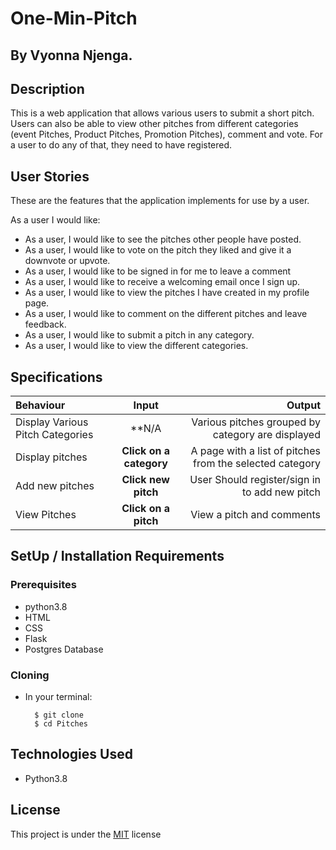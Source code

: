 # One-Min-Pitch

## By Vyonna Njenga.

## Description
This is a web application that allows various users to submit a short pitch. Users can also be able to view other pitches from different categories
(event Pitches, Product Pitches, Promotion Pitches), 
comment and vote. For a user to do any of that, they need to have registered.

## User Stories
These are the features that the application implements for use by a user.

As a user I would like:
* As a user, I would like to see the pitches other people have posted.
* As a user, I would like to vote on the pitch they liked and give it a downvote or upvote.
* As a user, I would like to be signed in for me to leave a comment
* As a user, I would like to receive a welcoming email once I sign up.
* As a user, I would like to view the pitches I have created in my profile page.
* As a user, I would like to comment on the different pitches and leave feedback.
* As a user, I would like to submit a pitch in any category.
* As a user, I would like to view the different categories.


## Specifications
| Behaviour | Input | Output |
| :---------------- | :---------------: | ------------------: |
| Display Various Pitch Categories | **N/A | Various pitches grouped by category are displayed|
| Display pitches | **Click on a category** | A page with a list of pitches from the selected category |
| Add new pitches | **Click new pitch** | User Should register/sign in to add new pitch |
| View Pitches | **Click on a pitch** | View a pitch and comments |


## SetUp / Installation Requirements
### Prerequisites
* python3.8
* HTML
* CSS
* Flask
* Postgres Database

### Cloning
* In your terminal:
        
        $ git clone 
        $ cd Pitches
        

        
## Technologies Used
* Python3.8

## License
This project is under the  [MIT](LICENSE.md) license